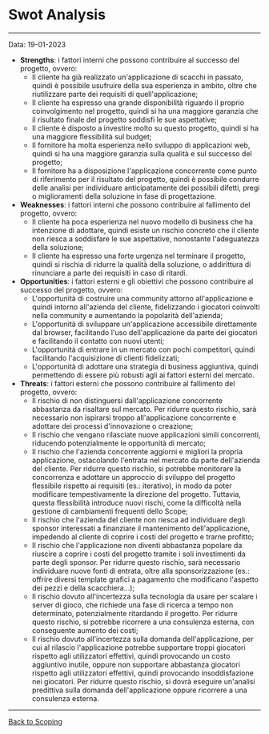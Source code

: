 # Swot Analysis

---
Data: 19-01-2023

- **Strengths**: i fattori interni che possono contribuire al successo del progetto, ovvero:
    - Il cliente ha già realizzato un'applicazione di scacchi in passato, quindi è possibile usufruire della sua
      esperienza in ambito, oltre che riutilizzare parte dei requisiti di quell'applicazione;
    - Il cliente ha espresso una grande disponibilità riguardo il proprio coinvolgimento nel progetto, quindi si ha una
      maggiore garanzia che il risultato finale del progetto soddisfi le sue aspettative;
    - Il cliente è disposto a investire molto su questo progetto, quindi si ha una maggiore flessibilità sul budget;
    - Il fornitore ha molta esperienza nello sviluppo di applicazioni web, quindi si ha una maggiore garanzia sulla
      qualità e sul successo del progetto;
    - Il fornitore ha a disposizione l'applicazione concorrente come punto di riferimento per il risultato del progetto,
      quindi è possibile condurre delle analisi per individuare anticipatamente dei possibili difetti, pregi o
      miglioramenti della soluzione in fase di progettazione.
- **Weaknesses**: i fattori interni che possono contribuire al fallimento del progetto, ovvero:
    - Il cliente ha poca esperienza nel nuovo modello di business che ha intenzione di adottare, quindi esiste un rischio
      concreto che il cliente non riesca a soddisfare le sue aspettative, nonostante l'adeguatezza della soluzione;
    - Il cliente ha espresso una forte urgenza nel terminare il progetto, quindi si rischia di ridurre la qualità della
      soluzione, o addirittura di rinunciare a parte dei requisiti in caso di ritardi.
- **Opportunities**: i fattori esterni e gli obiettivi che possono contribuire al successo del progetto, ovvero:
    - L'opportunità di costruire una community attorno all'applicazione e quindi intorno all'azienda del cliente,
      fidelizzando i giocatori coinvolti nella community e aumentando la popolarità dell'azienda;
    - L'opportunità di sviluppare un'applicazione accessibile direttamente dal browser, facilitando l'uso
      dell'applicazione da parte dei giocatori e facilitando il contatto con nuovi utenti;
    - L'opportunità di entrare in un mercato con pochi competitori, quindi facilitando l'acquisizione di clienti
      fidelizzati;
    - L'opportunità di adottare una strategia di business aggiuntiva, quindi permettendo di essere più robusti agli
      ai fattori esterni del mercato.
- **Threats**: i fattori esterni che possono contribuire al fallimento del progetto, ovvero:
    - Il rischio di non distinguersi dall'applicazione concorrente abbastanza da risaltare sul mercato.
      Per ridurre questo rischio, sarà necessario non ispirarsi troppo all'applicazione concorrente e adottare dei processi
      d'innovazione o creazione;
    - Il rischio che vengano rilasciate nuove applicazioni simili concorrenti, riducendo potenzialmente le opportunità di
      mercato;
    - Il rischio che l'azienda concorrente aggiorni e migliori la propria applicazione, ostacolando l'entrata nel mercato
      da parte dell'azienda del cliente.
      Per ridurre questo rischio, si potrebbe monitorare la concorrenza e adottare un approccio di sviluppo del
      progetto flessibile rispetto ai requisiti (es.: iterativo), in modo da poter modificare tempestivamente la direzione
      del progetto.
      Tuttavia, questa flessibilità introduce nuovi rischi, come la difficoltà nella gestione di cambiamenti frequenti
      dello Scope;
    - Il rischio che l'azienda del cliente non riesca ad individuare degli sponsor interessati a finanziare il mantenimento
      dell'applicazione, impedendo al cliente di coprire i costi del progetto e trarne profitto;
    - Il rischio che l'applicazione non diventi abbastanza popolare da riuscire a coprire i costi del progetto tramite i
      soli investimenti da parte degli sponsor.
      Per ridurre questo rischio, sarà necessario individuare nuove fonti di entrata, oltre alla sponsorizzazione (es.:
      offrire diversi template grafici a pagamento che modificano l'aspetto dei pezzi e della scacchiera...);
    - Il rischio dovuto all'incertezza sulla tecnologia da usare per scalare i server di gioco, che richiede una fase di
      ricerca a tempo non determinato, potenzialmente ritardando il progetto.
      Per ridurre questo rischio, si potrebbe ricorrere a una consulenza esterna, con conseguente aumento dei costi;
    - Il rischio dovuto all'incertezza sulla domanda dell'applicazione, per cui al rilascio l'applicazione potrebbe
      supportare troppi giocatori rispetto agli utilizzatori effettivi, quindi provocando un costo aggiuntivo inutile,
      oppure non supportare abbastanza giocatori rispetto agli utilizzatori effettivi, quindi provocando insoddisfazione
      nei giocatori.
      Per ridurre questo rischio, si dovrà eseguire un'analisi predittiva sulla domanda dell'applicazione oppure ricorrere
      a una consulenza esterna.

---
[Back to Scoping](../1-scoping/index.md)